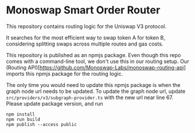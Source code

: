 # Monoswap Smart Order Router

This repository contains routing logic for the Uniswap V3 protocol.

It searches for the most efficient way to swap token A for token B, considering splitting swaps across multiple routes and gas costs.

This repository is published as an npmjs package. Even though this repo comes with a command-line tool, we don't use this in our routing setup. Our (Routing API)[https://github.com/Monoswap-Labs/monoswap-routing-api] imports this npmjs package for the routing logic.

The only time you would need to update this npmjs package is when the graph node url needs to be updated.
To update the graph node url, update `src/providers/v3/subgraph-provider.ts` with the new url near line 67.
Please update package version, and run

```shell
npm install
npm run build
npm publish --access public
```
